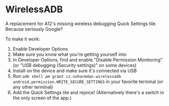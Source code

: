 # WirelessADB
A replacement for A12's missing wireless debugging Quick Settings tile. Because seriously Google?

To make it work:
1. Enable Developer Options
2. Make sure you know what you're getting yourself into
3. In Developer Options, find and enable "Disable Permission Monitoring" (or "USB debugging (Security settings)" on some devices)
4. Install on the device and make sure it's connected via USB
5. Run `adb shell pm grant cz.noharmdan.wirelessadb android.permission.WRITE_SECURE_SETTINGS` in your favorite terminal (or any other terminal)
6. Add the Quick Settings tile and rejoice! (Alternatively there's a switch in the only screen of the app.)
